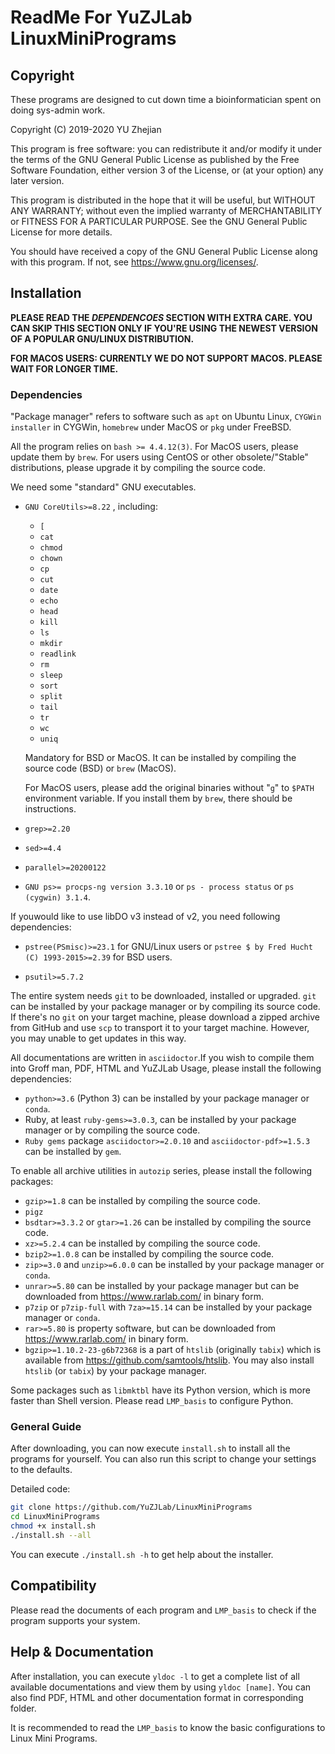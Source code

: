 # ReadMe For YuZJLab LinuxMiniPrograms
## Copyright

These programs are designed to cut down time a bioinformatician spent on doing sys-admin work.

Copyright (C) 2019-2020 YU Zhejian

This program is free software: you can redistribute it and/or modify it under the terms of the GNU General Public License as published by the Free Software Foundation, either version 3 of the License, or (at your option) any later version.

This program is distributed in the hope that it will be useful, but WITHOUT ANY WARRANTY; without even the implied warranty of MERCHANTABILITY or FITNESS FOR A PARTICULAR PURPOSE.  See the GNU General Public License for more details.

You should have received a copy of the GNU General Public License along with this program.  If not, see <https://www.gnu.org/licenses/>.

## Installation

**PLEASE READ THE *DEPENDENCOES* SECTION WITH EXTRA CARE. YOU CAN SKIP THIS SECTION ONLY IF YOU'RE USING THE NEWEST VERSION OF A POPULAR GNU/LINUX DISTRIBUTION.**

**FOR MACOS USERS: CURRENTLY WE DO NOT SUPPORT MACOS. PLEASE WAIT FOR LONGER TIME.**

### Dependencies

"Package manager" refers to software such as `apt` on Ubuntu Linux, `CYGWin installer` in CYGWin, `homebrew` under MacOS or  `pkg` under FreeBSD.

All the program relies on `bash >= 4.4.12(3)`. For MacOS users, please update them by `brew`. For users using CentOS or other obsolete/"Stable" distributions, please upgrade it by compiling the source code.

We need some "standard" GNU executables.

- `GNU CoreUtils>=8.22` , including:

  - `[`
  - `cat`
  - `chmod`
  - `chown`
  - `cp`
  - `cut`
  - `date`
  - `echo`
  - `head`
  - `kill`
  - `ls`
  - `mkdir`
  - `readlink`
  - `rm`
  - `sleep`
  - `sort`
  - `split`
  - `tail`
  - `tr`
  - `wc`
  - `uniq`

  Mandatory for BSD or MacOS. It can be installed by compiling the source code (BSD) or `brew` (MacOS).

  For MacOS users, please add the original binaries without "`g`" to `$PATH` environment variable. If you install them by `brew`, there should be instructions.

- `grep>=2.20`

- `sed>=4.4`

- `parallel>=20200122`

- `GNU ps>= procps-ng version 3.3.10` or `ps - process status` or `ps (cygwin) 3.1.4`.

If youwould like to use libDO v3 instead of v2, you need following dependencies:

- `pstree(PSmisc)>=23.1` for GNU/Linux users or `pstree $ by Fred Hucht (C) 1993-2015>=2.39` for BSD users.

- `psutil>=5.7.2`

The entire system needs `git` to be downloaded, installed or upgraded. `git` can be installed by your package manager or by compiling its source code. If there's no `git` on your target machine, please download a zipped archive from GitHub and use `scp` to transport it to your target machine. However, you may unable to get updates in this way.

All documentations are written in `asciidoctor`.If you wish to compile them into Groff man, PDF, HTML and YuZJLab Usage, please install the following dependencies:

* `python>=3.6` (Python 3) can be installed by your package manager or `conda`.
* Ruby, at least `ruby-gems>=3.0.3`, can be installed by your package manager or by compiling the source code.
* `Ruby gems` package `asciidoctor>=2.0.10` and `asciidoctor-pdf>=1.5.3` can be installed by `gem`.

To enable all archive utilities in `autozip` series, please install the following packages:

* `gzip>=1.8` can be installed by compiling the source code.
* `pigz`
* `bsdtar>=3.3.2` or `gtar>=1.26` can be installed by compiling the source code.
* `xz>=5.2.4` can be installed by compiling the source code.
* `bzip2>=1.0.8` can be installed by compiling the source code.
* `zip>=3.0` and `unzip>=6.0.0` can be installed by your package manager or `conda`.
* `unrar>=5.80` can be installed by your package manager but can be downloaded from https://www.rarlab.com/ in binary form.
* `p7zip` or `p7zip-full` with `7za>=15.14` can be installed by your package manager or `conda`.
* `rar>=5.80` is property software, but can be downloaded from https://www.rarlab.com/ in binary form.
* `bgzip>=1.10.2-23-g6b72368` is a part of `htslib` (originally `tabix`) which is available from https://github.com/samtools/htslib. You may also install `htslib` (or `tabix`) by your package manager.

Some packages such as `libmktbl` have its Python version, which is more faster than Shell version. Please read `LMP_basis` to configure Python.

### General Guide
After downloading, you can now execute `install.sh` to install all the programs for yourself. You can also run this script to change your settings to the defaults.

Detailed code:

```bash
git clone https://github.com/YuZJLab/LinuxMiniPrograms
cd LinuxMiniPrograms
chmod +x install.sh
./install.sh --all
```

You can execute `./install.sh -h` to get help about the installer.

## Compatibility

Please read the documents of each program and `LMP_basis` to check if the program supports your system.

## Help & Documentation

After installation, you can execute `yldoc -l` to get a complete list of all available documentations and view them by using `yldoc [name]`. You can also find PDF, HTML and other documentation format in corresponding folder.

It is recommended to read the `LMP_basis` to know the basic configurations to Linux Mini Programs.
